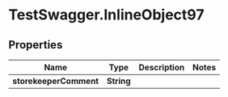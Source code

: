 # TestSwagger.InlineObject97

## Properties

Name | Type | Description | Notes
------------ | ------------- | ------------- | -------------
**storekeeperComment** | **String** |  | 


